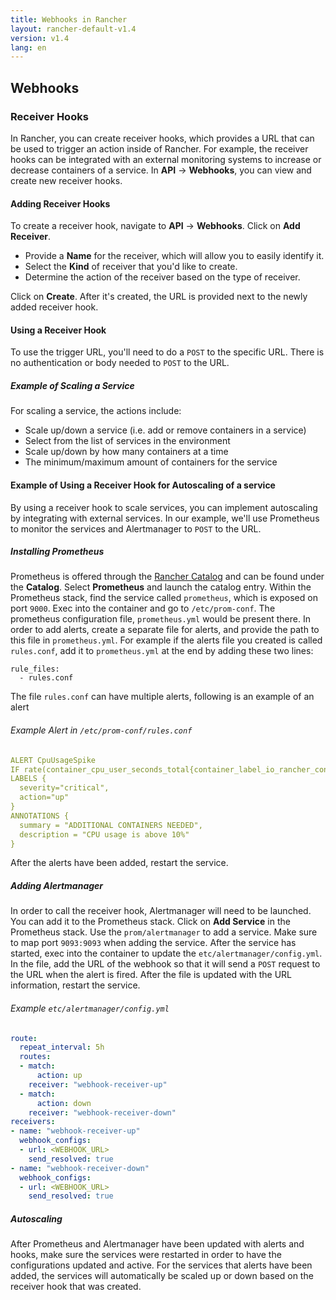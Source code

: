```yaml
---
title: Webhooks in Rancher
layout: rancher-default-v1.4
version: v1.4
lang: en
---
```


##  Webhooks

### Receiver Hooks

In Rancher, you can create receiver hooks, which provides a URL that can be used to trigger an action inside of Rancher. For example, the receiver hooks can be integrated with an external monitoring systems to increase or decrease containers of a service. In **API** -> **Webhooks**, you can view and create new receiver hooks. 

#### Adding Receiver Hooks

To create a receiver hook, navigate to **API** -> **Webhooks**. Click on **Add Receiver**.

* Provide a **Name** for the receiver, which will allow you to easily identify it. 
* Select the **Kind** of receiver that you'd like to create. 
* Determine the action of the receiver based on the type of receiver. 

Click on **Create**. After it's created, the URL is provided next to the newly added receiver hook. 

#### Using a Receiver Hook

To use the trigger URL, you'll need to do a `POST` to the specific URL. There is no authentication or body needed to `POST` to the URL.

<a id="scaling-service-example"></a>

##### Example of Scaling a Service

For scaling a service, the actions include:

* Scale up/down a service (i.e. add or remove containers in a service)
* Select from the list of services in the environment
* Scale up/down by how many containers at a time
* The minimum/maximum amount of containers for the service 

<a id="autoscaling-example"></a>

#### Example of Using a Receiver Hook for Autoscaling of a service

By using a receiver hook to scale services, you can implement autoscaling by integrating with external services. In our example, we'll use Prometheus to monitor the services and Alertmanager to `POST` to the URL. 

##### Installing Prometheus

Prometheus is offered through the [Rancher Catalog]({{site.baseurl}}/rancher/{{page.version}}/{{page.lang}}/catalog/) and can be found under the **Catalog**. Select **Prometheus** and launch the catalog entry. Within the Prometheus stack, find the service called `prometheus`, which is exposed on port `9000`. Exec into the container and go to `/etc/prom-conf`. The prometheus configuration file, `prometheus.yml` would be present there. In order to add alerts, create a separate file for alerts, and provide the path to this file in `prometheus.yml`. For example if the alerts file you created is called `rules.conf`, add it to `prometheus.yml` at the end by adding these two lines: </br>
```
rule_files:
  - rules.conf
```
The file `rules.conf` can have multiple alerts, following is an example of an alert</br>

###### Example Alert in `/etc/prom-conf/rules.conf`

```yaml
ALERT CpuUsageSpike
IF rate(container_cpu_user_seconds_total{container_label_io_rancher_container_name="Demo-testTarget-1"}[30s]) * 100 > 70
LABELS {
  severity="critical",
  action="up"
}
ANNOTATIONS {
  summary = "ADDITIONAL CONTAINERS NEEDED",
  description = "CPU usage is above 10%"
}
```
After the alerts have been added, restart the service.



##### Adding Alertmanager

In order to call the receiver hook, Alertmanager will need to be launched. You can add it to the Prometheus stack. Click on **Add Service** in the Prometheus stack. Use the `prom/alertmanager` to add a service. Make sure to map port `9093:9093` when adding the service. After the service has started, exec into the container to update the `etc/alertmanager/config.yml`. In the file, add the URL of the webhook so that it will send a `POST` request to the URL when the alert is fired. After the file is updated with the URL information, restart the service.

###### Example `etc/alertmanager/config.yml`

```yaml
route:
  repeat_interval: 5h
  routes:
  - match:
      action: up
    receiver: "webhook-receiver-up"
  - match:
      action: down
    receiver: "webhook-receiver-down"
receivers:
- name: "webhook-receiver-up"
  webhook_configs:
  - url: <WEBHOOK_URL>
    send_resolved: true
- name: "webhook-receiver-down"
  webhook_configs:
  - url: <WEBHOOK_URL>
    send_resolved: true
```

##### Autoscaling 

After Prometheus and Alertmanager have been updated with alerts and hooks, make sure the services were restarted in order to have the configurations updated and active. For the services that alerts have been added, the services will automatically be scaled up or down based on the receiver hook that was created. 
